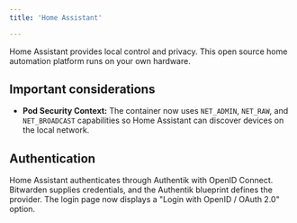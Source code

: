 ```yaml
---
title: 'Home Assistant'

---
```


Home Assistant provides local control and privacy. This open source home automation platform runs on your own hardware.

## Important considerations

- **Pod Security Context:** The container now uses `NET_ADMIN`, `NET_RAW`, and `NET_BROADCAST` capabilities so Home Assistant can discover devices on the local network.

## Authentication

Home Assistant authenticates through Authentik with OpenID Connect. Bitwarden supplies credentials, and the Authentik blueprint defines the provider. The login page now displays a "Login with OpenID / OAuth 2.0" option.
